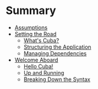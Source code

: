 Summary
=======

* [Assumptions](assumptions/README.md)
* [Setting the Road](setting_the_road/README.md)
  * [What's Cuba?](setting_the_road/cuba.md)
  * [Structuring the Application](setting_the_road/structure.md)
  * [Managing Dependencies](setting_the_road/dependencies.md)
* [Welcome Aboard](welcome_aboard/README.md)
  * [Hello Cuba!](welcome_aboard/hello_cuba.md)
  * [Up and Running](welcome_aboard/up_and_running.md)
  * [Breaking Down the Syntax](welcome_aboard/breaking_down_the_syntax.md)
